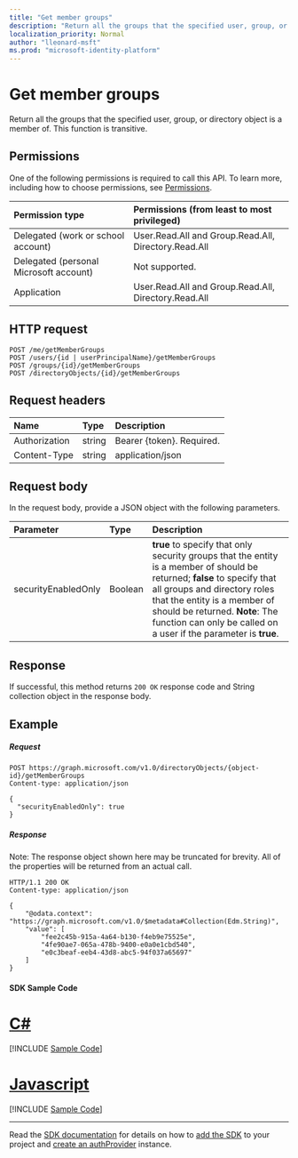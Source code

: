 ```yaml
---
title: "Get member groups"
description: "Return all the groups that the specified user, group, or directory object is a member of. This function is transitive."
localization_priority: Normal
author: "lleonard-msft"
ms.prod: "microsoft-identity-platform"
---
```


# Get member groups

Return all the groups that the specified user, group, or directory object is a member of. This function is transitive.

## Permissions
One of the following permissions is required to call this API. To learn more, including how to choose permissions, see [Permissions](/graph/permissions-reference).

|Permission type      | Permissions (from least to most privileged)              |
|:--------------------|:---------------------------------------------------------|
|Delegated (work or school account) | User.Read.All and Group.Read.All, Directory.Read.All    |
|Delegated (personal Microsoft account) | Not supported.    |
|Application | User.Read.All and Group.Read.All, Directory.Read.All |

## HTTP request
<!-- { "blockType": "ignored" } -->
```http
POST /me/getMemberGroups
POST /users/{id | userPrincipalName}/getMemberGroups
POST /groups/{id}/getMemberGroups
POST /directoryObjects/{id}/getMemberGroups
```
## Request headers
| Name       | Type | Description|
|:---------------|:--------|:----------|
| Authorization  | string  | Bearer {token}. Required. |
| Content-Type   | string  | application/json  |

## Request body
In the request body, provide a JSON object with the following parameters.

| Parameter	   | Type	|Description|
|:---------------|:--------|:----------|
|securityEnabledOnly|Boolean| **true** to specify that only security groups that the entity is a member of should be returned; **false** to specify that all groups and directory roles that the entity is a member of should be returned. **Note**: The function can only be called on a user if the parameter is **true**. |

## Response

If successful, this method returns `200 OK` response code and String collection object in the response body.

## Example

##### Request

<!-- {
  "blockType": "request",
  "name": "directoryobject_getmembergroups"
}-->
```http
POST https://graph.microsoft.com/v1.0/directoryObjects/{object-id}/getMemberGroups
Content-type: application/json

{
  "securityEnabledOnly": true
}
```

##### Response
Note: The response object shown here may be truncated for brevity. All of the properties will be returned from an actual call.
<!-- {
  "blockType": "response",
  "truncated": true,
  "@odata.type": "string",
  "isCollection": true
} -->
```http
HTTP/1.1 200 OK
Content-type: application/json

{
    "@odata.context": "https://graph.microsoft.com/v1.0/$metadata#Collection(Edm.String)",
    "value": [
        "fee2c45b-915a-4a64-b130-f4eb9e75525e",
        "4fe90ae7-065a-478b-9400-e0a0e1cbd540",
        "e0c3beaf-eeb4-43d8-abc5-94f037a65697"
    ]
}
```
#### SDK Sample Code
# [C#](#tab/CS)
[!INCLUDE [Sample Code]( ../includes/directoryobject_getmembergroups-CS-snippets.md)]

# [Javascript](#tab/Javascript)
[!INCLUDE [Sample Code]( ../includes/directoryobject_getmembergroups-Javascript-snippets.md)]

---

Read the [SDK documentation](https://docs.microsoft.com/en-us/graph/sdks/sdks-overview) for details on how to [add the SDK](https://docs.microsoft.com/en-us/graph/sdks/sdk-installation) to your project and [create an authProvider](https://docs.microsoft.com/en-us/graph/sdks/choose-authentication-providers) instance.


<!-- uuid: 8fcb5dbc-d5aa-4681-8e31-b001d5168d79
2015-10-25 14:57:30 UTC -->
<!-- {
  "type": "#page.annotation",
  "description": "directoryObject: getMemberGroups",
  "keywords": "",
  "section": "documentation",
  "tocPath": "",
  "suppressions": [
    "Error: /api-reference/v1.0/api/directoryobject-getmembergroups.md:\r\n      Exception processing links.\r\n    System.ArgumentException: Link Definition was null. Link text: !INCLUDE [Sample Code]( ../includes/directoryobject_getmembergroups-CS-snippets.md)\r\n      at ApiDoctor.Validation.DocFile.get_LinkDestinations()\r\n      at ApiDoctor.Validation.DocSet.ValidateLinks(Boolean includeWarnings, String[] relativePathForFiles, IssueLogger issues, Boolean requireFilenameCaseMatch, Boolean printOrphanedFiles)",
    "Error: /api-reference/v1.0/api/directoryobject-getmembergroups.md:\r\n      Exception processing links.\r\n    System.ArgumentException: Link Definition was null. Link text: !INCLUDE [Sample Code]( ../includes/directoryobject_getmembergroups-Javascript-snippets.md)\r\n      at ApiDoctor.Validation.DocFile.get_LinkDestinations()\r\n      at ApiDoctor.Validation.DocSet.ValidateLinks(Boolean includeWarnings, String[] relativePathForFiles, IssueLogger issues, Boolean requireFilenameCaseMatch, Boolean printOrphanedFiles)"
  ]
}-->
